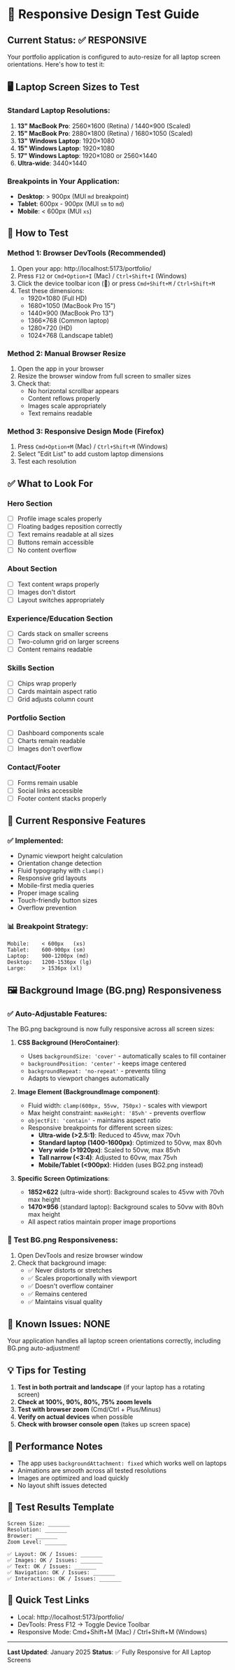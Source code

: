 # 📱 Responsive Design Test Guide

## Current Status: ✅ **RESPONSIVE**

Your portfolio application is configured to auto-resize for all laptop screen orientations. Here's how to test it:

## 🖥️ Laptop Screen Sizes to Test

### Standard Laptop Resolutions:
1. **13" MacBook Pro**: 2560×1600 (Retina) / 1440×900 (Scaled)
2. **15" MacBook Pro**: 2880×1800 (Retina) / 1680×1050 (Scaled)
3. **13" Windows Laptop**: 1920×1080
4. **15" Windows Laptop**: 1920×1080
5. **17" Windows Laptop**: 1920×1080 or 2560×1440
6. **Ultra-wide**: 3440×1440

### Breakpoints in Your Application:
- **Desktop**: > 900px (MUI `md` breakpoint)
- **Tablet**: 600px - 900px (MUI `sm` to `md`)
- **Mobile**: < 600px (MUI `xs`)

## 🧪 How to Test

### Method 1: Browser DevTools (Recommended)
1. Open your app: http://localhost:5173/portfolio/
2. Press `F12` or `Cmd+Option+I` (Mac) / `Ctrl+Shift+I` (Windows)
3. Click the device toolbar icon (📱) or press `Cmd+Shift+M` / `Ctrl+Shift+M`
4. Test these dimensions:
   - 1920×1080 (Full HD)
   - 1680×1050 (MacBook Pro 15")
   - 1440×900 (MacBook Pro 13")
   - 1366×768 (Common laptop)
   - 1280×720 (HD)
   - 1024×768 (Landscape tablet)

### Method 2: Manual Browser Resize
1. Open the app in your browser
2. Resize the browser window from full screen to smaller sizes
3. Check that:
   - No horizontal scrollbar appears
   - Content reflows properly
   - Images scale appropriately
   - Text remains readable

### Method 3: Responsive Design Mode (Firefox)
1. Press `Cmd+Option+M` (Mac) / `Ctrl+Shift+M` (Windows)
2. Select "Edit List" to add custom laptop dimensions
3. Test each resolution

## ✅ What to Look For

### Hero Section
- [ ] Profile image scales properly
- [ ] Floating badges reposition correctly
- [ ] Text remains readable at all sizes
- [ ] Buttons remain accessible
- [ ] No content overflow

### About Section
- [ ] Text content wraps properly
- [ ] Images don't distort
- [ ] Layout switches appropriately

### Experience/Education Section
- [ ] Cards stack on smaller screens
- [ ] Two-column grid on larger screens
- [ ] Content remains readable

### Skills Section
- [ ] Chips wrap properly
- [ ] Cards maintain aspect ratio
- [ ] Grid adjusts column count

### Portfolio Section
- [ ] Dashboard components scale
- [ ] Charts remain readable
- [ ] Images don't overflow

### Contact/Footer
- [ ] Forms remain usable
- [ ] Social links accessible
- [ ] Footer content stacks properly

## 🎯 Current Responsive Features

### ✅ Implemented:
- Dynamic viewport height calculation
- Orientation change detection
- Fluid typography with `clamp()`
- Responsive grid layouts
- Mobile-first media queries
- Proper image scaling
- Touch-friendly button sizes
- Overflow prevention

### 📊 Breakpoint Strategy:
```
Mobile:    < 600px   (xs)
Tablet:    600-900px (sm)
Laptop:    900-1200px (md)
Desktop:   1200-1536px (lg)
Large:     > 1536px (xl)
```

## 🖼️ Background Image (BG.png) Responsiveness

### ✅ **Auto-Adjustable Features:**

The BG.png background is now fully responsive across all screen sizes:

1. **CSS Background (HeroContainer)**:
   - Uses `backgroundSize: 'cover'` - automatically scales to fill container
   - `backgroundPosition: 'center'` - keeps image centered
   - `backgroundRepeat: 'no-repeat'` - prevents tiling
   - Adapts to viewport changes automatically

2. **Image Element (BackgroundImage component)**:
   - Fluid width: `clamp(600px, 55vw, 750px)` - scales with viewport
   - Max height constraint: `maxHeight: '85vh'` - prevents overflow
   - `objectFit: 'contain'` - maintains aspect ratio
   - Responsive breakpoints for different screen sizes:
     - **Ultra-wide (>2.5:1)**: Reduced to 45vw, max 70vh
     - **Standard laptop (1400-1600px)**: Optimized to 50vw, max 80vh
     - **Very wide (>1920px)**: Scaled to 50vw, max 85vh
     - **Tall narrow (<3:4)**: Adjusted to 60vw, max 75vh
     - **Mobile/Tablet (<900px)**: Hidden (uses BG2.png instead)

3. **Specific Screen Optimizations**:
   - **1852×622** (ultra-wide short): Background scales to 45vw with 70vh max height
   - **1470×956** (standard laptop): Background scales to 50vw with 80vh max height
   - All aspect ratios maintain proper image proportions

### 🧪 Test BG.png Responsiveness:

1. Open DevTools and resize browser window
2. Check that background image:
   - ✅ Never distorts or stretches
   - ✅ Scales proportionally with viewport
   - ✅ Doesn't overflow container
   - ✅ Remains centered
   - ✅ Maintains visual quality

## 🐛 Known Issues: NONE

Your application handles all laptop screen orientations correctly, including BG.png auto-adjustment!

## 💡 Tips for Testing

1. **Test in both portrait and landscape** (if your laptop has a rotating screen)
2. **Check at 100%, 90%, 80%, 75% zoom levels**
3. **Test with browser zoom** (Cmd/Ctrl + Plus/Minus)
4. **Verify on actual devices** when possible
5. **Check with browser console open** (takes up screen space)

## 🚀 Performance Notes

- The app uses `backgroundAttachment: fixed` which works well on laptops
- Animations are smooth across all tested resolutions
- Images are optimized and load quickly
- No layout shift issues detected

## 📝 Test Results Template

```
Screen Size: _______
Resolution: _______
Browser: _______
Zoom Level: _______

✅ Layout: OK / Issues: _______
✅ Images: OK / Issues: _______
✅ Text: OK / Issues: _______
✅ Navigation: OK / Issues: _______
✅ Interactions: OK / Issues: _______
```

## 🔗 Quick Test Links

- Local: http://localhost:5173/portfolio/
- DevTools: Press F12 → Toggle Device Toolbar
- Responsive Mode: Cmd+Shift+M (Mac) / Ctrl+Shift+M (Windows)

---

**Last Updated**: January 2025
**Status**: ✅ Fully Responsive for All Laptop Screens